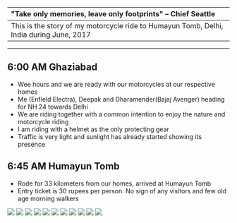 |  "Take only memories, leave only footprints" – Chief Seattle |
| :---  |
| This is the story of my motorcycle ride to Humayun Tomb, Delhi, India during June, 2017 |

---

##  6:00 AM Ghaziabad
*	Wee hours and we are ready with our motorcycles at our respective homes
*	Me (Enfield Electra), Deepak and Dharamender(Bajaj Avenger) heading for NH 24 towards Delhi
*	We are riding together with a common intention to enjoy the nature and motorcycle riding
*	I am riding with a helmet as the only protecting gear
*	Traffic is very light and sunlight has already started showing its presence

##  6:45 AM Humayun Tomb
*	Rode for 33 kilometers from our homes, arrived at Humayun Tomb
*	Entry ticket is 30 rupees per person. No sign of any visitors and few old age morning walkers

![](https://github.com/inbravo/travel/raw/master/june-2017/images/IMG_20170805_073438.jpg)
![](https://github.com/inbravo/travel/raw/master/june-2017/images/IMG_20170805_083557_HDR.jpg)
![](https://github.com/inbravo/travel/raw/master/june-2017/images/IMG_20170805_083526_HDR.jpg)
![](https://github.com/inbravo/travel/raw/master/june-2017/images/IMG_20170805_082124_HDR.jpg)
![](https://github.com/inbravo/travel/raw/master/june-2017/images/IMG_20170805_082132_HDR.jpg)
![](https://github.com/inbravo/travel/raw/master/june-2017/images/IMG_20170805_083257.jpg)
![](https://github.com/inbravo/travel/raw/master/june-2017/images/IMG_20170805_072028.jpg)
![](https://github.com/inbravo/travel/raw/master/june-2017/images/IMG_5440.jpg)
![](https://github.com/inbravo/travel/raw/master/june-2017/images/IMG_20170805_073704.jpg)
![](https://github.com/inbravo/travel/raw/master/june-2017/images/IMG_20170805_083825_HDR.jpg)
![](https://github.com/inbravo/travel/raw/master/june-2017/images/IMG_5483.jpg)





